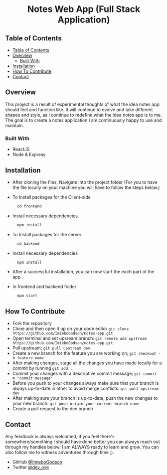 
<!-- Please update value in the {}  -->


<h1 align="center">Notes Web App (Full Stack Application)</h1>

<!-- <div align="center">
   Solution for a challenge from  <a href="http://devchallenges.io" target="_blank">Devchallenges.io</a>.
</div> -->

<!-- <div align="center">
  <h3>
    <span> | </span>
    <a href="#">
      Demo
    </a>
    <span> | </span>
  </h3>
</div> -->

<!-- TABLE OF CONTENTS -->

## Table of Contents

- [Table of Contents](#table-of-contents)
- [Overview](#overview)
  - [Built With](#built-with)
- [Installation](#installation)
- [How To Contribute](#how-to-contribute)
- [Contact](#contact)
<!-- - [Features](#features) -->


<!-- OVERVIEW -->

## Overview



This project is a result of experimental thoughts of what the idea notes app should feel and function like. It will continue to evolve and take different shapes and style, as I continue to redefine what the idea notes app is to me. The goal is to create a notes application I am continuously happy to use and maintain.

<!-- You can checkout the [demo](https://my-team-page1.netlify.app/). -->

### Built With

- ReactJS
- Node & Express

<!-- ## Features

<!-- List the features of your application or follow the template. Don't share the figma file here :) -->

<!-- This simple page was created as a submission to a [DevChallenges](https://devchallenges.io/challenges) challenge. The [My Team Page](https://devchallenges.io/challenges/hhmesazsqgKXrTkYkt0U) was to build an application to complete the given user stories. -->


<!-- INSTALLATION -->
## Installation

- After cloning the files, Navigate into the project folder (For you to have the file locally on your machine you will have to follow the steps below.)

- To Install packages for the Client-side

  ```javascript
    cd frontend
  ```

- Install necessary dependencies.
  ```javascript
    npm install
  ```

- To Install packages for the server

  ```javascript
    cd backend
  ```

- Install necessary dependencies
  ```javascript
    npm install
  ```

- After a successful installation, you can now start the each part of the app.
  
- In frontend and backend folder
  
  ```javascript
    npm start
  ```


## How To Contribute

- Fork the repository
- Clone and then open it up on your code editor `git clone https://github.com/ImieboGodson/notes-app.git`
- Open terminal and set upsream branch: `git remote add upstream https://github.com/ImieboGodson/notes-app.git`
- Pull upstream; `git pull upstream dev`
- Create a new branch for the feature you are working on; `git checkout -b feature-name`
- After making changes, stage all the changes you have made locally for a commit by running `git add .`
- Commit your changes with a descriptive commit message; `git commit -m "commit message"`
- Before you push to your changes always make sure that your branch is always up-to-date in other to avoid merge conflicts: `git pull upstream dev`
- After making sure your branch is up-to-date, push the new changes to your new branch: `git push origin your-current-branch-name`
- Create a pull request to the dev branch

## Contact

Any feedback is always welcomed, if you feel there's somewhere/something I should have done better you can always reach out through my handles below. I am ALWAYS ready to learn and grow. You can also follow me to witness adventures through time ;).

- GitHub [@ImieboGodson](https://github.com/ImieboGodson)
- Twitter [@dev_oye](https://twitter.com/dev_oye)

